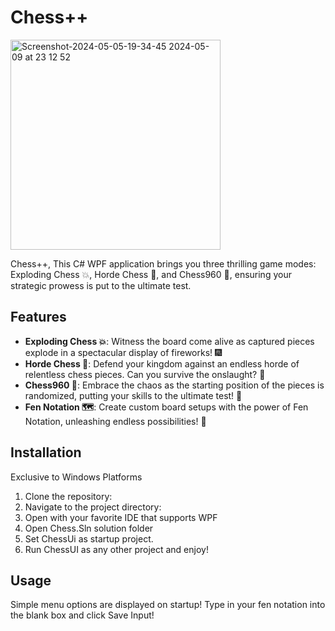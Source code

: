 # Chess++

<img width="336" alt="Screenshot-2024-05-05-19-34-45 2024-05-09 at 23 12 52" src="https://github.com/CSC-3380-Spring-2024/ChessFinal/assets/118138523/784399cd-4ece-4bee-8b8c-aa361a1e1395">


Chess++, This C# WPF application brings you three thrilling game modes: Exploding Chess 💥, Horde Chess 🧟, and Chess960 🔀, ensuring your strategic prowess is put to the ultimate test.

## Features

- **Exploding Chess 💥**: Witness the board come alive as captured pieces explode in a spectacular display of fireworks! 🎆
- **Horde Chess 🧟**: Defend your kingdom against an endless horde of relentless chess pieces. Can you survive the onslaught? 💪
- **Chess960 🔀**: Embrace the chaos as the starting position of the pieces is randomized, putting your skills to the ultimate test! 🤯
- **Fen Notation 🗺️**: Create custom board setups with the power of Fen Notation, unleashing endless possibilities! 📝

## Installation

Exclusive to Windows Platforms

1. Clone the repository:
2. Navigate to the project directory:
3. Open with your favorite IDE that supports WPF
4. Open Chess.Sln solution folder
5. Set ChessUi as startup project.
6. Run ChessUI as any other project and enjoy!
## Usage

Simple menu options are displayed on startup!
Type in your fen notation into the blank box and click Save Input!
